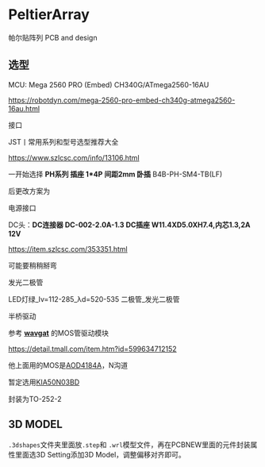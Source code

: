 # PeltierArray
帕尔贴阵列 PCB and design

## 选型

MCU: Mega 2560 PRO (Embed) CH340G/ATmega2560-16AU

https://robotdyn.com/mega-2560-pro-embed-ch340g-atmega2560-16au.html



接口

JST丨常用系列和型号选型推荐大全

https://www.szlcsc.com/info/13106.html

一开始选择 **PH系列 插座 1\*4P 间距2mm 卧插** B4B-PH-SM4-TB(LF)

后更改方案为



电源接口

DC头：**DC连接器 DC-002-2.0A-1.3 DC插座 W11.4XD5.0XH7.4,内芯1.3,2A 12V**

https://item.szlcsc.com/353351.html

可能要稍稍掰弯



发光二极管

LED灯绿_Iv=112-285_λd=520-535 二极管_发光二极管



半桥驱动

参考 [**wavgat**](https://wavgat.tmall.com/) 的MOS管驱动模块

https://detail.tmall.com/item.htm?id=599634712152

他上面用的MOS是[AOD4184A](https://item.szlcsc.com/100337.html)，N沟道

暂定选用[KIA50N03BD](https://item.szlcsc.com/458575.html)

封装为TO-252-2

## 3D MODEL

`.3dshapes`文件夹里面放`.step`和 `.wrl`模型文件，再在PCBNEW里面的元件封装属性里面选3D Setting添加3D Model，调整偏移对齐即可。

